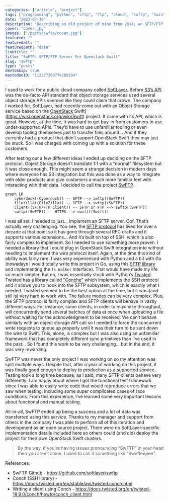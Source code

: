 ```yaml
---
categories: ["article", "project"]
tags: ["programming", "python", "sftp", "ftp", "cloud", "swftp", "twisted", "openstack", "swift", "api", "open-source"]
date: "2023-07-30"
description: "Describing an old project of mine from 2014; an SFTP/FTP interface over an object storage API using Python Twisted."
cover: "cover.jpg"
images: ["/posts/swftp/cover.jpg"]
featured: ""
featuredalt: ""
featuredpath: "date"
linktitle: ""
title: "SwFTP: SFTP/FTP Server For Openstack Swift"
slug: "swftp"
type: "posts"
devtoSkip: true
mastodonID: "112277300779285594"
---
```


I used to work for a public cloud company called [SoftLayer](https://en.wikipedia.org/wiki/IBM_Cloud#SoftLayer). Before [S3’s API](https://docs.aws.amazon.com/AmazonS3/latest/API/) was the de-facto API standard that object storage services used several object storage APIs seemed like they could claim that crown. The company I worked for, SoftLayer, had recently come out with an Object Storage service based on the [OpenStack](https://wiki.openstack.org/wiki/Swift) Swift](https://wiki.openstack.org/wiki/Swift) project. It came with its API, which is great. However, at the time, it was hard to get buy-in from customers to use under-supported APIs. They’d have to use unfamiliar tooling or even develop tooling themselves just to transfer files around... And if they currently had a product that didn’t support OpenStack Swift they may just be stuck. So I was charged with coming up with a solution for these customers.

After testing out a few different ideas I ended up deciding on the SFTP protocol. Object Storage doesn’t translate 1:1 with a “normal” filesystem but it was close enough. This might seem a strange decision in modern days where everyone has S3 integration but this was done as a way to integrate with older products and give customers a much more familiar feel with interacting with their data. I decided to call the project [SwFTP](https://github.com/softlayer/swftp).

```mermaid
graph LR
    cyberduck((Cyberduck)) -- SFTP --> swftp((SwFTP))
    filezilla((FileZilla)) -- SFTP --> swftp((SwFTP))
    client((SFTP/FTP Client)) -- SFTP or FTP --> swftp((SwFTP))
    swftp((SwFTP)) -- HTTPS --> swift((Swift))
```

I was all set. I needed to just... implement an SFTP server. Oof. That’s actually very challenging. You see, the [SFTP protocol](https://www.ietf.org/rfc/rfc0913.txt) has lived for over a decade at that point so it has gone through several RFC drafts and it supports various extensions... And it’s built on top of SSH, which is also fairly complex to implement. So I needed to use something more proven. I needed a library that I could plug in OpenStack Swift integration into without needing to implement the wire protocol itself. Again, at the time this kind of ability was fairly rare. I was very experienced with Python and a bit with Go (nowadays I would totally write this project in Go, using this [SFTP library](https://pkg.go.dev/github.com/pkg/sftp) and implementing the `fs.Walker` interface). That would have made my life so much simpler. But no, I was essentially stuck with Python’s [Twisted](https://twisted.org/). Twisted has a library called ["Conche"](https://docs.twisted.org/en/stable/api/twisted.conch.html) which implements the SSH protocol and it allows you to hook into the SFTP subsystem, which is exactly what I needed. Twisted seemed to be the best option at the time, but it was (and still is) very hard to work with. The failure modes can be very complex. Plus, the SFTP protocol is fairly complex and SFTP clients will behave in vastly different ways. For instance, some clients, in order to maximize throughput, will concurrently send several batches of data at once when uploading a file without waiting for the acknowledgment to be received. We can’t behave similarly with an object storage API call so I needed to force the concurrent write requests to queue up properly until it was their turn to be sent down the wire to Swift. This, alone, is complex but I was also using an unfamiliar framework that has completely different sync primitives than I’ve used in the past... So I found this work to be very challenging... but in the end, it was very rewarding.

SwFTP was never the only project I was working on so my attention was split multiple ways. Despite that, after a year of working on this project, it was finally good enough to deploy to production as a supported service. Testing took a long time because, as I said, many SFTP clients behave very differently. I am happy about where I got the functional test framework since I was able to easily write code that would reproduce errors that we saw when testing, including some super complicated cases of race conditions. From this experience, I've learned some very important lessons about functional and manual testing.

All-in-all, SwFTP ended up being a success and a lot of data was transferred using this service. Thanks to my manager and support from others in the company I was able to perform all of this iteration and development as an open source project. There were no SoftLayer-specific implementation details included here so others could (and did) deploy the project for their own OpenStack Swift clusters.

> By the way, if you’re having issues pronouncing “SwFTP” in your head then you aren’t alone. I used to call it something like “Swefteepee”.

References:
- SwFTP Github - https://github.com/softlayer/swftp
- Conch (SSH library) - https://docs.twisted.org/en/stable/api/twisted.conch.html
- Writing a client using Conch - https://docs.twisted.org/en/twisted-18.9.0/conch/howto/conch_client.html
